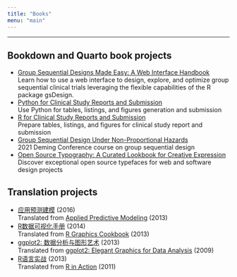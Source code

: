 ```yaml
---
title: "Books"
menu: "main"
---
```


*  *  *  *

## Bookdown and Quarto book projects

- [Group Sequential Designs Made Easy: A Web Interface Handbook](https://keaven.github.io/gsd-shiny/)\
  Learn how to use a web interface to design, explore, and optimize
  group sequential clinical trials leveraging the flexible capabilities of
  the R package gsDesign.
- [Python for Clinical Study Reports and Submission](https://pycsr.org/)\
  Use Python for tables, listings, and figures generation and submission
- [R for Clinical Study Reports and Submission](https://r4csr.org/)\
  Prepare tables, listings, and figures for clinical study report and submission
- [Group Sequential Design Under Non-Proportional Hazards](https://keaven.github.io/gsd-deming/)\
  2021 Deming Conference course on group sequential design
- [Open Source Typography: A Curated Lookbook for Creative Expression](https://nanx.me/ost/)\
  Discover exceptional open source typefaces for web and software design projects

## Translation projects

- [应用预测建模](https://book.douban.com/subject/26800150/) (2016)\
  Translated from [Applied Predictive Modeling](http://appliedpredictivemodeling.com/) (2013)
- [R数据可视化手册](https://book.douban.com/subject/25873705/) (2014)\
  Translated from [R Graphics Cookbook](https://r-graphics.org/) (2013)
- [ggplot2: 数据分析与图形艺术](https://book.douban.com/subject/24527091/) (2013)\
  Translated from [ggplot2: Elegant Graphics for Data Analysis](https://ggplot2-book.org/) (2009)
- [R语言实战](https://book.douban.com/subject/20382244/) (2013)\
  Translated from [R in Action](https://www.manning.com/books/r-in-action) (2011)

<style>
.markdown ul {
  font-family: var(--tw-prose-font-sans-serif);
  list-style: none;
  padding-left: 2.5ch;
  border-left: 1px solid var(--tw-prose-bullets);
  margin-left: 3ch;
  line-height: 1.875rem;
}

.markdown ul li a:first-child {
  font-family: var(--tw-prose-font-sans-serif);
  font-feature-settings: "ss01", "ss04", "ss07", "ss09";
  font-weight: 550;
  font-size: 1.125rem;
  letter-spacing: -0.2px;
}

.markdown ul li {
  color: var(--tw-prose-captions);
  font-weight: 450;
  font-size: 1rem;
  letter-spacing: -0.2px;
  padding: 0.5rem 0;
}
</style>
